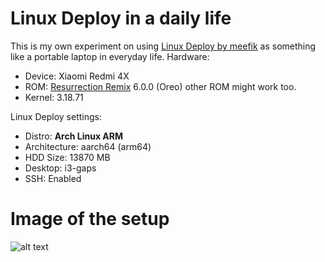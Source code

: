 # Linux Deploy in a daily life

This is my own experiment on using [Linux Deploy by meefik](https://play.google.com/store/apps/details?id=ru.meefik.linuxdeploy) as something like a portable laptop in everyday life.
Hardware:
- Device: Xiaomi Redmi 4X
- ROM: [Resurrection Remix](https://www.resurrectionremix.com) 6.0.0 (Oreo) other ROM might work too.
- Kernel: 3.18.71

Linux Deploy settings:
- Distro: **Arch Linux ARM**
- Architecture: aarch64 (arm64)
- HDD Size: 13870 MB
- Desktop: i3-gaps
- SSH: Enabled

# Image of the setup
![alt text](https://cdn.discordapp.com/attachments/370595587097362456/459991563704074240/IMG_20180623_132656.jpg "IRL Setup of how it should be")


